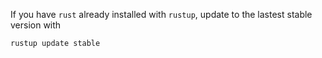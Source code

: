 If you have `rust` already installed with `rustup`, update to the lastest stable version with

```
rustup update stable
```